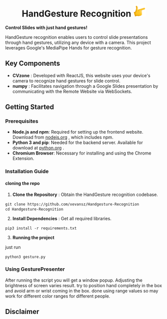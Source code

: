 <h1 align="center">
  HandGesture Recognition
  <img src="https://github.com/xevansz/Handgesture-Recognition/blob/main/logo.png" width="40" height="40" alt="GesturePresenter Logo"/>
</h1>

**Control Slides with just hand gestures!**

HandGesture recognition enables users to control slide presentations through hand gestures, utilizing any device with a camera. This project leverages Google's MediaPipe Hands for gesture recognition.

## Key Components 
- **CVzone** : Developed with ReactJS, this website uses your device's camera to recognize hand gestures for slide control. 
- **numpy** : Facilitates navigation through a Google Slides presentation by communicating with the Remote Website via WebSockets. 

<!-- ## Screenshots
<table>
  <tr>
    <td><img src="https://lh3.googleusercontent.com/o8aGS4zceshid4rtJhn4aU5qhKl5S4hkjMqN2HtFyYTzEXFmCAbAZcXKm0BjU16CAQiqUkE_uIO52Q2s5xQOenKEqQ=s1600-w1600-h1000" alt="Extension Screenshot" style="width: 100%; max-width: 600px;"/></td>
    <td><img src="https://lh3.googleusercontent.com/tvibZs0AAzKvE0B5t39gGUcsOga47C-Fnx2nnLiaERxSFPCQX-ZdPKBR1cKI8xSgaKqrwTCwE2guPvWZT1lvbWJJEA=s1280-w1280-h800" alt="Pairing Screen Screenshot" style="width: 100%; max-width: 600px;"/></td>
  </tr>
  <tr>
    <td><img src="https://lh3.googleusercontent.com/w4GUV-f_twURLcmYQqrENRvZ59GXFGGiW8wWsalwWW1Por54TbpX-o3Fwg8b1z6IJlwn8x20wTTsOkGTbCqsxlr0kw=s1600-w1600-h1000" alt="Demo Gesture Right" style="width: 100%; max-width: 600px;"/></td>
    <td><img src="https://lh3.googleusercontent.com/I6-zaEHLxCnGiUH7n6kwBQIZCJK7ZJdxBOJ7OVX1X7XAUGQGtNGDWVJMIUlS6-Z-hppxa5P0kVaQQ3EIH5_kBVOXPw=s1600-w1600-h1000" alt="Demo Gesture Right" style="width: 100%; max-width: 600px;"/></td>
  </tr>
</table> -->

## Getting Started
### Prerequisites 
- **Node.js and npm**: Required for setting up the frontend website. Download from [nodejs.org](https://nodejs.org/) , which includes npm. 
- **Python 3 and pip**: Needed for the backend server. Available for download at [python.org](https://python.org/) . 
- **Chromium Browser**: Necessary for installing and using the Chrome Extension.
### Installation Guide
#### cloning the repo
1. **Clone the Repository** : Obtain the HandGesture recognition codebase.

```shell
git clone https://github.com/xevansz/Handgesture-Recognition
cd Handgesture-Recognition
``` 
2. **Install Dependencies** : Get all required libraries.

```shell
pip3 install -r requirements.txt
```
3. **Running the project**

just run 
```shell
python3 gesture.py
```
### Using GesturePresenter

After running the script you will get a window popup. Adjusting the brightness of screen varies result. try to position hand completely in the box and avoid arm or wrist coming in the box. done using range values so may work for different color ranges for different people.

## Disclaimer



